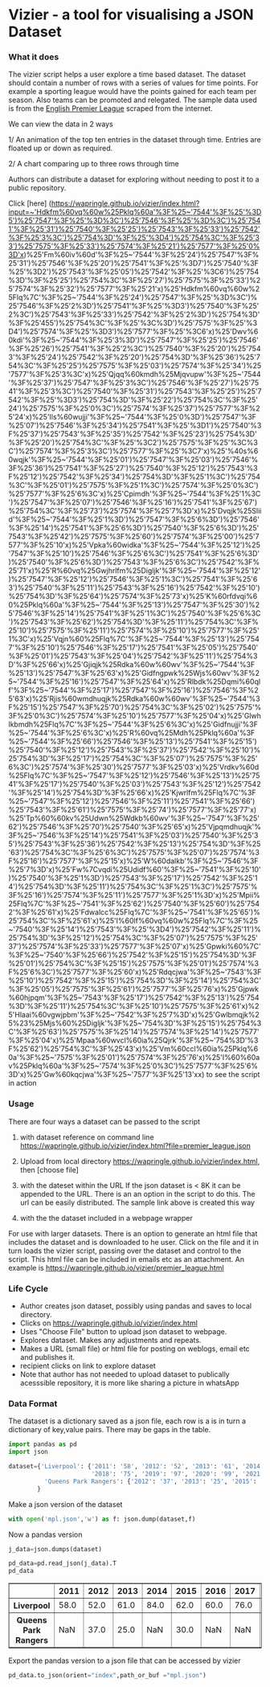 # Vizier - a tool for visualising a JSON Dataset

### What it does

The vizier script helps a user explore a time based dataset. The dataset should contain a number of rows with a series of values for time points. For example a sporting league would have the points gained for each team per season. Also teams can be promoted and relegated. The sample data used is from the [English Premier League](https://www.premierleague.com/) scraped from the internet.

We can view the data in 2 ways

1/ An animation of the top ten entries in the dataset through time. Entries are floated up or down as required.

2/ A chart comparing up to three rows through time

Authors can distribute a dataset for exploring without needing to post it to a public repository.

Click [here] (https://wapringle.github.io/vizier/index.html?input=~'Hdkfm%60vq%60w%25Pklq%60a'%3F%25~'7544'%3F%25'%3D5')%25'7547'%3F%25'%3D%3C')%25'7546'%3F%25'%3D%3C')%25'7541'%3F%25'31')%25'7540'%3F%25'25')%25'7543'%3F%25'33')%25'7542'%3F%25'3%3C')%25'754%3D'%3F%25'%3D4')%25'754%3C'%3F%25'33')%25'7575'%3F%25'33')%25'7574'%3F%25'21')%25'7577'%3F%25'0%3D'x)%25'Fm%60iv%60d'%3F%25~'7544'%3F%25'24')%25'7547'%3F%25'31')%25'7546'%3F%25'20')%25'7541'%3F%25'%3D7')%25'7540'%3F%25'%3D2')%25'7543'%3F%25'05')%25'7542'%3F%25'%3C6')%25'754%3D'%3F%25'25')%25'754%3C'%3F%25'27')%25'7575'%3F%25'33')%25'7574'%3F%25'32')%25'7577'%3F%25'21'x)%25'Hdkfm%60vq%60w%25Flq%7C'%3F%25~'7544'%3F%25'24')%25'7547'%3F%25'%3D%3C')%25'7546'%3F%25'2%3D')%25'7541'%3F%25'%3D3')%25'7540'%3F%25'2%3C')%25'7543'%3F%25'33')%25'7542'%3F%25'2%3D')%25'754%3D'%3F%25'455')%25'754%3C'%3F%25'%3C%3D')%25'7575'%3F%25'%3D4')%25'7574'%3F%25'%3D3')%25'7577'%3F%25'%3C6'x)%25'Dwv%60kdi'%3F%25~'7544'%3F%25'3%3D')%25'7547'%3F%25'25')%25'7546'%3F%25'26')%25'7541'%3F%25'2%3C')%25'7540'%3F%25'20')%25'7543'%3F%25'24')%25'7542'%3F%25'20')%25'754%3D'%3F%25'36')%25'754%3C'%3F%25'25')%25'7575'%3F%25'03')%25'7574'%3F%25'34')%25'7577'%3F%25'3%3C'x)%25'Qjqq%60kmdh%25Mjqvupw'%3F%25~'7544'%3F%25'37')%25'7547'%3F%25'3%3C')%25'7546'%3F%25'27')%25'7541'%3F%25'3%3C')%25'7540'%3F%25'31')%25'7543'%3F%25'25')%25'7542'%3F%25'%3D3')%25'754%3D'%3F%25'22')%25'754%3C'%3F%25'24')%25'7575'%3F%25'0%3C')%25'7574'%3F%25'37')%25'7577'%3F%25'24'x)%25'Ils%60wujji'%3F%25~'7544'%3F%25'0%3D')%25'7547'%3F%25'07')%25'7546'%3F%25'34')%25'7541'%3F%25'%3D1')%25'7540'%3F%25'37')%25'7543'%3F%25'35')%25'7542'%3F%25'23')%25'754%3D'%3F%25'20')%25'754%3C'%3F%25'%3C2')%25'7575'%3F%25'%3C%3C')%25'7574'%3F%25'3%3C')%25'7577'%3F%25'%3C7'x)%25'%40s%60wqjk'%3F%25~'7544'%3F%25'01')%25'7547'%3F%25'03')%25'7546'%3F%25'36')%25'7541'%3F%25'27')%25'7540'%3F%25'12')%25'7543'%3F%25'12')%25'7542'%3F%25'34')%25'754%3D'%3F%25'1%3C')%25'754%3C'%3F%25'01')%25'7575'%3F%25'1%3C')%25'7574'%3F%25'0%3C')%25'7577'%3F%25'6%3C'x)%25'Cpimdh'%3F%25~'7544'%3F%25'1%3C')%25'7547'%3F%25'07')%25'7546'%3F%25'16')%25'7541'%3F%25'67')%25'754%3C'%3F%25'73')%25'7574'%3F%25'7%3D'x)%25'Dvqjk%25Sliid'%3F%25~'7544'%3F%25'1%3D')%25'7547'%3F%25'6%3D')%25'7546'%3F%25'14')%25'7541'%3F%25'6%3D')%25'7540'%3F%25'6%3D')%25'7543'%3F%25'42')%25'7575'%3F%25'60')%25'7574'%3F%25'00')%25'7577'%3F%25'10'x)%25'Vpka%60widka'%3F%25~'7544'%3F%25'12')%25'7547'%3F%25'10')%25'7546'%3F%25'6%3C')%25'7541'%3F%25'6%3D')%25'7540'%3F%25'6%3D')%25'7543'%3F%25'6%3C')%25'7542'%3F%25'71'x)%25'R%60vq%25Gwjhrlfm%25Digljk'%3F%25~'7544'%3F%25'12')%25'7547'%3F%25'12')%25'7546'%3F%25'1%3C')%25'7541'%3F%25'63')%25'7540'%3F%25'11')%25'7543'%3F%25'16')%25'7542'%3F%25'10')%25'754%3D'%3F%25'64')%25'7574'%3F%25'73'x)%25'K%60rfdvqi%60%25Pklq%60a'%3F%25~'7544'%3F%25'13')%25'7547'%3F%25'30')%25'7546'%3F%25'14')%25'7541'%3F%25'1%3C')%25'7540'%3F%25'6%3C')%25'7543'%3F%25'62')%25'754%3D'%3F%25'11')%25'754%3C'%3F%25'10')%25'7575'%3F%25'11')%25'7574'%3F%25'10')%25'7577'%3F%25'1%3C'x)%25'Vqjn%60%25Flq%7C'%3F%25~'7544'%3F%25'13')%25'7547'%3F%25'10')%25'7546'%3F%25'17')%25'7541'%3F%25'05')%25'7540'%3F%25'01')%25'7543'%3F%25'04')%25'7542'%3F%25'11')%25'754%3D'%3F%25'66'x)%25'Gjiqjk%25Rdka%60w%60wv'%3F%25~'7544'%3F%25'13')%25'7547'%3F%25'63'x)%25'Gidfngpwk%25Wjs%60wv'%3F%25~'7544'%3F%25'16')%25'7547'%3F%25'64'x)%25'Rlbdk%25Dqmi%60qlf'%3F%25~'7544'%3F%25'17')%25'7547'%3F%25'16')%25'7546'%3F%25'63'x)%25'Rjis%60wmdhuqjk%25Rdka%60w%60wv'%3F%25~'7544'%3F%25'15')%25'7547'%3F%25'70')%25'754%3C'%3F%25'02')%25'7575'%3F%25'0%3C')%25'7574'%3F%25'10')%25'7577'%3F%25'04'x)%25'Glwhlkbmdh%25Flq%7C'%3F%25~'7544'%3F%25'6%3C'x)%25'Gidfnujji'%3F%25~'7544'%3F%25'6%3C'x)%25'R%60vq%25Mdh%25Pklq%60a'%3F%25~'7544'%3F%25'66')%25'7546'%3F%25'13')%25'7541'%3F%25'15')%25'7540'%3F%25'12')%25'7543'%3F%25'37')%25'7542'%3F%25'10')%25'754%3D'%3F%25'17')%25'754%3C'%3F%25'07')%25'7575'%3F%25'6%3C')%25'7574'%3F%25'30')%25'7577'%3F%25'03'x)%25'Vrdkv%60d%25Flq%7C'%3F%25~'7547'%3F%25'12')%25'7546'%3F%25'13')%25'7541'%3F%25'17')%25'7540'%3F%25'03')%25'7543'%3F%25'12')%25'7542'%3F%25'14')%25'754%3D'%3F%25'66'x)%25'Kjwrlfm%25Flq%7C'%3F%25~'7547'%3F%25'12')%25'7546'%3F%25'11')%25'7541'%3F%25'66')%25'7543'%3F%25'61')%25'7575'%3F%25'74')%25'7577'%3F%25'77'x)%25'Tp%60%60kv%25Udwn%25Wdkb%60wv'%3F%25~'7547'%3F%25'62')%25'7546'%3F%25'70')%25'7540'%3F%25'65'x)%25'Vjpqmdhuqjk'%3F%25~'7546'%3F%25'14')%25'7541'%3F%25'03')%25'7540'%3F%25'35')%25'7543'%3F%25'36')%25'7542'%3F%25'13')%25'754%3D'%3F%25'63')%25'754%3C'%3F%25'6%3C')%25'7575'%3F%25'07')%25'7574'%3F%25'16')%25'7577'%3F%25'15'x)%25'W%60dalkb'%3F%25~'7546'%3F%25'7%3D'x)%25'Fw%7Cvqdi%25Udidf%60'%3F%25~'7541'%3F%25'10')%25'7540'%3F%25'1%3D')%25'7543'%3F%25'17')%25'7542'%3F%25'14')%25'754%3D'%3F%25'11')%25'754%3C'%3F%25'1%3C')%25'7575'%3F%25'16')%25'7574'%3F%25'11')%25'7577'%3F%25'1%3D'x)%25'Mpii%25Flq%7C'%3F%25~'7541'%3F%25'62')%25'7540'%3F%25'60')%25'7542'%3F%25'61'x)%25'Fdwalcc%25Flq%7C'%3F%25~'7541'%3F%25'65')%25'754%3C'%3F%25'61'x)%25'I%60lf%60vq%60w%25Flq%7C'%3F%25~'7540'%3F%25'14')%25'7543'%3F%25'%3D4')%25'7542'%3F%25'11')%25'754%3D'%3F%25'12')%25'754%3C'%3F%25'07')%25'7575'%3F%25'37')%25'7574'%3F%25'33')%25'7577'%3F%25'07'x)%25'Gpwki%60%7C'%3F%25~'7540'%3F%25'66')%25'7542'%3F%25'15')%25'754%3D'%3F%25'01')%25'754%3C'%3F%25'15')%25'7575'%3F%25'01')%25'7574'%3F%25'6%3C')%25'7577'%3F%25'60'x)%25'Rdqcjwa'%3F%25~'7543'%3F%25'10')%25'7542'%3F%25'15')%25'754%3D'%3F%25'14')%25'754%3C'%3F%25'05')%25'7575'%3F%25'61')%25'7577'%3F%25'76'x)%25'Gjpwk%60hjpqm'%3F%25~'7543'%3F%25'17')%25'7542'%3F%25'13')%25'754%3D'%3F%25'11')%25'754%3C'%3F%25'10')%25'7575'%3F%25'61'x)%25'Hlaai%60vgwjpbm'%3F%25~'7542'%3F%25'7%3D'x)%25'Gwlbmqjk%25%23%25Mjs%60%25Digljk'%3F%25~'754%3D'%3F%25'15')%25'754%3C'%3F%25'63')%25'7575'%3F%25'14')%25'7574'%3F%25'14')%25'7577'%3F%25'04'x)%25'Mpaa%60wvcl%60ia%25Qjrk'%3F%25~'754%3D'%3F%25'62')%25'754%3C'%3F%25'43'x)%25'Vm%60ccl%60ia%25Pklq%60a'%3F%25~'7575'%3F%25'01')%25'7574'%3F%25'76'x)%25'I%60%60av%25Pklq%60a'%3F%25~'7574'%3F%25'0%3C')%25'7577'%3F%25'6%3D'x)%25'Gw%60kqcjwa'%3F%25~'7577'%3F%25'13'xx) to see the script in action

### Usage
 There are four ways a dataset can be passed to the  script
 
 1. with dataset reference on command line
 https://wapringle.github.io/vizier/index.html?file=premier_league.json
 
 2. Upload from local directory
 https://wapringle.github.io/vizier/index.html, then [choose file]
 
 3. with the dateset within the URL
 If the json dataset is < 8K it can be appended to the URL. There is an an option in the script to do this. The url can be easily distributed. The sample link above is created this way
 
 4. with the the dataset included in a webpage wrapper
 
For use with larger datasets. There is an option to generate an html file that includes the dataset and is downloaded to he user. Click on the file and it in turn loads the vizier script, passing over the dataset and control to the script. This html file  can be included in emails etc as an attachment. An example is  https://wapringle.github.io/vizier/premier_league.html 
 
### Life Cycle 

- Author creates json dataset, possibly using pandas and saves to local directory.
- Clicks on https://wapringle.github.io/vizier/index.html 
- Uses "Choose File" button to upload json dataset to webpage.
- Explores dataset. Makes any adjustments and repeats.
- Makes a URL (small file) or html file for posting on weblogs, email etc and publishes it.
- recipient clicks on link to explore dataset 
- Note that author has not needed to upload dataset to publically acesssible repository, it is more like sharing a picture in whatsApp

### Data Format
The dataset is a dictionary saved as a json file, each row is a is in turn a dictionary of
key,value pairs. There may be gaps in the table. 





```python
import pandas as pd
import json
```


```python
dataset={'Liverpool': {'2011': '58', '2012': '52', '2013': '61', '2014': '84', '2015': '62', '2016': '60', '2017': '76',
                       '2018': '75', '2019': '97', '2020': '99', '2021': '69', '2022': '92'},
          'Queens Park Rangers': {'2012': '37', '2013': '25', '2015': '30'},
        }
```

Make a json version of the dataset


```python
with open('mpl.json','w') as f: json.dump(dataset,f)
```

Now a pandas version


```python
j_data=json.dumps(dataset)

pd_data=pd.read_json(j_data).T
pd_data
```




<div>
<style scoped>
    .dataframe tbody tr th:only-of-type {
        vertical-align: middle;
    }

    .dataframe tbody tr th {
        vertical-align: top;
    }

    .dataframe thead th {
        text-align: right;
    }
</style>
<table border="1" class="dataframe">
  <thead>
    <tr style="text-align: right;">
      <th></th>
      <th>2011</th>
      <th>2012</th>
      <th>2013</th>
      <th>2014</th>
      <th>2015</th>
      <th>2016</th>
      <th>2017</th>
      <th>2018</th>
      <th>2019</th>
      <th>2020</th>
      <th>2021</th>
      <th>2022</th>
    </tr>
  </thead>
  <tbody>
    <tr>
      <th>Liverpool</th>
      <td>58.0</td>
      <td>52.0</td>
      <td>61.0</td>
      <td>84.0</td>
      <td>62.0</td>
      <td>60.0</td>
      <td>76.0</td>
      <td>75.0</td>
      <td>97.0</td>
      <td>99.0</td>
      <td>69.0</td>
      <td>92.0</td>
    </tr>
    <tr>
      <th>Queens Park Rangers</th>
      <td>NaN</td>
      <td>37.0</td>
      <td>25.0</td>
      <td>NaN</td>
      <td>30.0</td>
      <td>NaN</td>
      <td>NaN</td>
      <td>NaN</td>
      <td>NaN</td>
      <td>NaN</td>
      <td>NaN</td>
      <td>NaN</td>
    </tr>
  </tbody>
</table>
</div>



Export the pandas version to a json file that can be accessed by vizier


```python
pd_data.to_json(orient="index",path_or_buf ="mpl.json")
```


```python

```
